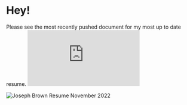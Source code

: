 # Hey!
Please see the most recently pushed document for my most up to date resume.
![Resume PDF link](https://github.com/jbrown3859/Resume/blob/master/Joseph%20Brown%20Resume%20November%202022.pdf)


![Joseph Brown Resume November 2022](https://user-images.githubusercontent.com/33066482/202031366-6f86138c-c1b1-4892-a2e9-0f77607f4f1b.jpg)
